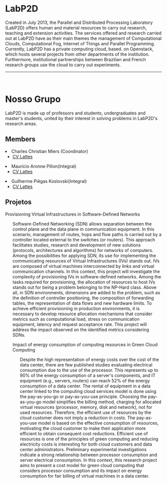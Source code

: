 # LabP2D

<p>Created in July 2013, the Parallel and Distributed Processing Laboratory (LabP2D) offers human and material resources to carry out research, teaching and extension activities. The services offered and research carried out at LabP2D have as their main themes the management of Computational Clouds, Computational Fog, Internet of Things and Parallel Programming. Currently, LabP2D has a private computing cloud, based. on Openstack, which hosts several projects from other departments of the institution. Furthermore, institutional partnerships between Brazilian and French research groups use the cloud to carry out experiments.
<br>
<hr>
<br>


# Nosso Grupo

<p>
  LabP2D is made up of professors and students, undergraduates and master's students, united by their interest in solving problems in LabP2D's research areas.
  
  ## Members
  
  <p>
  <li>Charles Christian Miers (Coordinator)
  <ul><li>
  <a href="http://lattes.cnpq.br/1630057446729066" target="_blank" rel="noopener">CV Lattes</a>
  </li></ul>    
  </li> 
  </u>
  <li>Maurício Aronne Pillon(Integral)
  <ul><li>
  <a href="http://lattes.cnpq.br/3752298390911021" targer="_blank" rel="noopener">CV Lattes</a>
  </li></ul>
  </li>
  </u>
  <li>Guilherme Piêgas Koslovski(Integral)
  <ul><li>
  <a href="http://lattes.cnpq.br/2749773427704993" target="_blank" rel="noopener">CV Lattes</a>
  </li></ul>
  </li>
</p>

## Projetos

<p>
  Provisioning Virtual Infrastructures in Software-Defined Networks
  <ul>  
Software-Defined Networking (SDN) allows separation between the control plane and the data plane in communication equipment. In this scenario, management of routes, hops and flow paths is carried out by a controller located external to the switches (or routers). This approach facilitates studies, research and development of new solutions (protocols, architectures and algorithms) for networks of computers. Among the possibilities for applying SDN, its use for implementing the communicating resources of Virtual Infrastructures (IVs) stands out. IVs are composed of virtual machines interconnected by links and virtual communication channels. In this context, this project will investigate the complexity of provisioning IVs in software-defined networks. Among the tasks required for provisioning, the allocation of resources to host IVs stands out for being a problem belonging to the NP-Hard class. Above all, in SDN environments, dimensions are added to the problem, such as the definition of controller positioning, the composition of forwarding tables, the representation of data flows and new hardware limits. To achieve efficient provisioning in production environments, it is necessary to develop resource allocation mechanisms that consider metrics such as computational load, stress on communication equipment, latency and request acceptance rate. This project will address the impact observed on the identified metrics considering SDNs.
</p>

<p>
Impact of energy consumption of computing resources in Green Cloud Computing
  <ul>Despite the high representation of energy costs over the cost of the data center, there are few published studies evaluating electrical consumption due to the use of the processor. This represents up to 90% of the energy consumption of a server's components, and IT equipment (e.g., servers, routers) can reach 52% of the energy consumption of a data center. The rental of equipment in a data center linked to the computing cloud services model is done using the pay-as-you-go or pay-as-you-use principle. Choosing the pay-as-you-go model simplifies the billing method, charging for allocated virtual resources (processor, memory, disk and network), not for used resources. Therefore, the efficient use of resources by the cloud customer does not imply a reduction in costs. The pay-as-you-use model is based on the effective consumption of resources, motivating the cloud customer to make their application more efficient to obtain consequent cost reductions. Efficient use of resources is one of the principles of green computing and reducing electricity costs is interesting for both cloud customers and data center administrators. Preliminary experimental investigations indicate a strong relationship between processor consumption and server electrical consumption. In this context, this research project aims to present a cost model for green cloud computing that considers processor consumption and its impact on energy consumption for fair billing of virtual machines in a data center.    
</ul>
  
</p>


